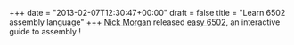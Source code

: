 +++
date = "2013-02-07T12:30:47+00:00"
draft = false
title = "Learn 6502 assembly language"
+++
[Nick Morgan](https://twitter.com/skilldrick) released [easy 6502](http://skilldrick.github.com/easy6502/), an interactive guide to assembly !